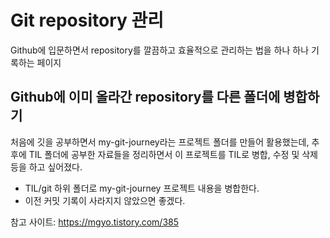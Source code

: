 # Git repository 관리

Github에 입문하면서 repository를 깔끔하고 효율적으로 관리하는 법을 하나 하나 기록하는 페이지

## Github에 이미 올라간 repository를 다른 폴더에 병합하기

처음에 깃을 공부하면서 my-git-journey라는 프로젝트 폴더를 만들어 활용했는데, 추후에 TIL 폴더에 공부한 자료들을 정리하면서 이 프로젝트를 TIL로 병합, 수정 및 삭제 등을 하고 싶어졌다.

- TIL/git 하위 폴더로 my-git-journey 프로젝트 내용을 병합한다.
- 이전 커밋 기록이 사라지지 않았으면 좋겠다.

참고 사이트: https://mgyo.tistory.com/385